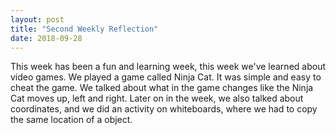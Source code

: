 ```yaml
---
layout: post
title: "Second Weekly Reflection"
date: 2018-09-28
---
```


This week has been a fun and learning week, this week we've learned about video games. We played a game called Ninja Cat. It was simple and easy to cheat the game. 
We talked about what in the game changes like the Ninja Cat moves up, left and right. Later on in the week, we also talked about coordinates, and we did an activity
on whiteboards, where we had to copy the same location of a object.
